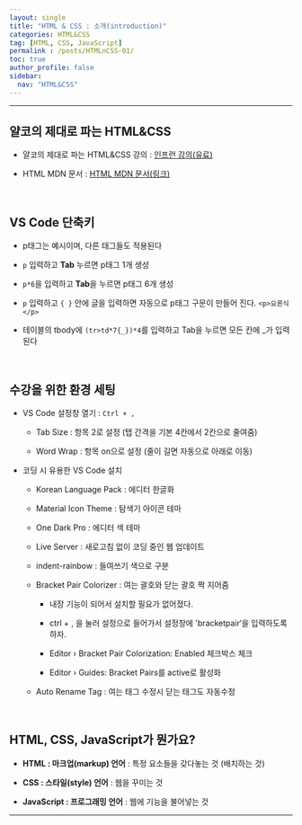 ```yaml
---
layout: single
title: "HTML & CSS : 소개(introduction)"
categories: HTML&CSS
tag: [HTML, CSS, JavaScript]
permalink : /posts/HTMLnCSS-01/
toc: true
author_profile: false
sidebar:
  nav: "HTML&CSS"
---
```


<hr>

## 얄코의 제대로 파는 HTML&CSS

* 얄코의 제대로 파는 HTML&CSS 강의 : [인프런 강의(유료)](https://www.inflearn.com/)

* HTML MDN 문서 : [HTML MDN 문서(링크)](https://developer.mozilla.org/ko/docs/Web/HTML)

<br>

## VS Code 단축키

- p태그는 예시이며, 다른 태그들도 적용된다 

- `p` 입력하고 **Tab** 누르면 p태그 1개 생성

- `p*6`을 입력하고 **Tab**을 누르면 p태그 6개 생성

- `p` 입력하고 `{ }` 안에 글을 입력하면 자동으로 p태그 구문이 만들어 진다. `<p>요론식</p>`   

- 테이블의 tbody에 `(tr>td*7{_})*4`를 입력하고 Tab을 누르면 모든 칸에 _가 입력된다

<br>

## 수강을 위한 환경 세팅

* VS Code 설정창 열기 : `Ctrl + ,`

  * Tab Size : 항목 2로 설정 (탭 간격을 기본 4칸에서 2칸으로 줄여줌)

  * Word Wrap : 항목 on으로 설정 (줄이 길면 자동으로 아래로 이동)

* 코딩 시 유용한 VS Code 설치

  * Korean Language Pack : 에디터 한글화

  * Material Icon Theme : 탐색기 아이콘 테마

  * One Dark Pro : 에디터 색 테마

  * Live Server : 새로고침 없이 코딩 중인 웹 업데이트

  * indent-rainbow : 들여쓰기 색으로 구분

  * Bracket Pair Colorizer : 여는 괄호와 닫는 괄호 짝 지어줌

    * 내장 기능이 되어서 설치할 필요가 없어졌다.

    * ctrl + , 을 눌러 설정으로 들어가서 설정창에 'bracketpair‘을 입력하도록 하자.

    * Editor › Bracket Pair Colorization: Enabled 체크박스 체크

    * Editor › Guides: Bracket Pairs를 active로 활성화

  * Auto Rename Tag : 여는 태그 수정시 닫는 태그도 자동수정

<br>

## HTML, CSS, JavaScript가 뭔가요?

* **HTML : 마크업(markup) 언어** : 특정 요소들을 갖다놓는 것 (배치하는 것)

* **CSS : 스타일(style) 언어** : 웹을 꾸미는 것

* **JavaScript : 프로그래밍 언어** : 웹에 기능을 불어넣는 것

<hr>


